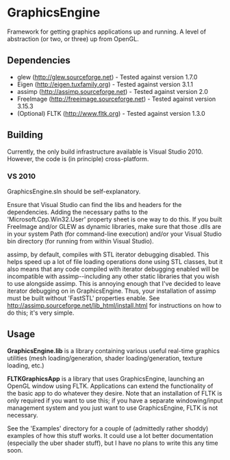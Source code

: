 GraphicsEngine
==============

Framework for getting graphics applications up and running. A level of abstraction (or two, or three) up from OpenGL.

## Dependencies

- glew (http://glew.sourceforge.net) - Tested against version 1.7.0
- Eigen (http://eigen.tuxfamily.org) - Tested against version 3.1.1
- assimp (http://assimp.sourceforge.net) - Tested against version 2.0
- FreeImage (http://freeimage.sourceforge.net) - Tested against version 3.15.3
- (Optional) FLTK (http://www.fltk.org) - Tested against version 1.3.0

## Building

Currently, the only build infrastructure available is Visual Studio 2010. However, the code is (in principle) cross-platform.

### VS 2010

GraphicsEngine.sln should be self-explanatory.

Ensure that Visual Studio can find the libs and headers for the dependencies. Adding the necessary paths to the 'Microsoft.Cpp.Win32.User' property sheet is one way to do this. If you built FreeImage and/or GLEW as dynamic libraries, make sure that those .dlls are in your system Path (for command-line execution) and/or your Visual Studio bin directory (for running from within Visual Studio).

assimp, by default, compiles with STL iterator debugging disabled. This helps speed up a lot of file loading operations done using STL classes, but it also means that any code compiled with iterator debugging enabled will be incompatible with assimp--including any other static libraries that you wish to use alongside assimp. This is annoying enough that I've decided to leave iterator debugging on in GraphicsEngine. Thus, your installation of assimp must be built without 'FastSTL' properties enable. See http://assimp.sourceforge.net/lib_html/install.html for instructions on how to do this; it's very simple.

## Usage

**GraphicsEngine.lib** is a library containing various useful real-time graphics utilities (mesh loading/generation, shader loading/generation, texture loading, etc.)

**FLTKGraphicsApp** is a library that uses GraphicsEngine, launching an OpenGL window using FLTK. Applications can extend the functionality of the basic app to do whatever they desire. Note that an installation of FLTK is only required if you want to use this; if you have a separate windowing/input management system and you just want to use GraphicsEngine, FLTK is not necessary.

See the 'Examples' directory for a couple of (admittedly rather shoddy) examples of how this stuff works. It could use a lot better documentation (especially the uber shader stuff), but I have no plans to write this any time soon.
